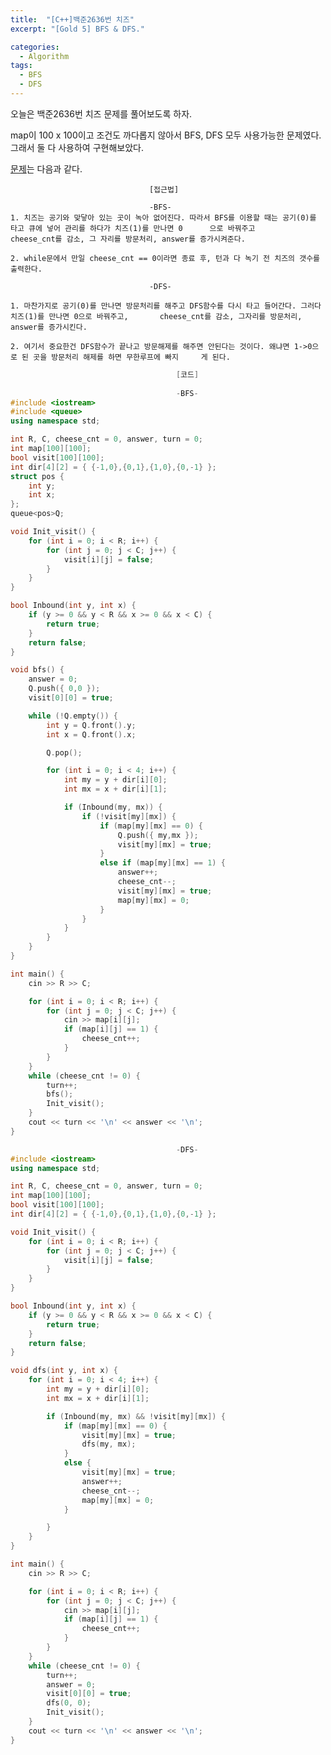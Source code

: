 ```yaml
---
title:  "[C++]백준2636번 치즈"
excerpt: "[Gold 5] BFS & DFS."

categories:
  - Algorithm
tags:
  - BFS
  - DFS
---
```

오늘은 백준2636번 치즈 문제를 풀어보도록 하자.

map이 100 x 100이고 조건도 까다롭지 않아서 BFS, DFS 모두 사용가능한 문제였다. 그래서 둘 다 사용하여 구현해보았다.

[문제](https://www.acmicpc.net/problem/2636)는 다음과 같다.


                                   [접근법]
                                   
                                   -BFS-
	1. 치즈는 공기와 맞닿아 있는 곳이 녹아 없어진다. 따라서 BFS를 이용할 때는 공기(0)를 타고 큐에 넣어 관리를 하다가 치즈(1)를 만나면 0		으로 바꿔주고 
	cheese_cnt를 감소, 그 자리를 방문처리, answer를 증가시켜준다.

	2. while문에서 만일 cheese_cnt == 0이라면 종료 후, 턴과 다 녹기 전 치즈의 갯수를 출력한다.

                                   -DFS-
                                   
	1. 마찬가지로 공기(0)를 만나면 방문처리를 해주고 DFS함수를 다시 타고 들어간다. 그러다 치즈(1)를 만나면 0으로 바꿔주고, 		cheese_cnt를 감소, 그자리를 방문처리, answer를 증가시킨다.

	2. 여기서 중요한건 DFS함수가 끝나고 방문해제를 해주면 안된다는 것이다. 왜냐면 1->0으로 된 곳을 방문처리 해제를 하면 무한루프에 빠지		게 된다.
     

```c++
                                     [코드]
                                     
                                     -BFS-
#include <iostream>
#include <queue>
using namespace std;

int R, C, cheese_cnt = 0, answer, turn = 0;
int map[100][100];
bool visit[100][100];
int dir[4][2] = { {-1,0},{0,1},{1,0},{0,-1} };
struct pos {
	int y;
	int x;
};
queue<pos>Q;

void Init_visit() {
	for (int i = 0; i < R; i++) {
		for (int j = 0; j < C; j++) {
			visit[i][j] = false;
		}
	}
}

bool Inbound(int y, int x) {
	if (y >= 0 && y < R && x >= 0 && x < C) {
		return true;
	}
	return false;
}

void bfs() {
	answer = 0;
	Q.push({ 0,0 });
	visit[0][0] = true;

	while (!Q.empty()) {
		int y = Q.front().y;
		int x = Q.front().x;

		Q.pop();

		for (int i = 0; i < 4; i++) {
			int my = y + dir[i][0];
			int mx = x + dir[i][1];

			if (Inbound(my, mx)) {
				if (!visit[my][mx]) {
					if (map[my][mx] == 0) {
						Q.push({ my,mx });
						visit[my][mx] = true;
					}
					else if (map[my][mx] == 1) {
						answer++;
						cheese_cnt--;
						visit[my][mx] = true;
						map[my][mx] = 0;
					}
				}
			}
		}
	}
}

int main() {
	cin >> R >> C;

	for (int i = 0; i < R; i++) {
		for (int j = 0; j < C; j++) {
			cin >> map[i][j];
			if (map[i][j] == 1) {
				cheese_cnt++;
			}
		}
	}
	while (cheese_cnt != 0) {
		turn++;
		bfs();
		Init_visit();
	}
	cout << turn << '\n' << answer << '\n';
}

                                     -DFS-
#include <iostream>
using namespace std;

int R, C, cheese_cnt = 0, answer, turn = 0;
int map[100][100];
bool visit[100][100];
int dir[4][2] = { {-1,0},{0,1},{1,0},{0,-1} };

void Init_visit() {
	for (int i = 0; i < R; i++) {
		for (int j = 0; j < C; j++) {
			visit[i][j] = false;
		}
	}
}

bool Inbound(int y, int x) {
	if (y >= 0 && y < R && x >= 0 && x < C) {
		return true;
	}
	return false;
}

void dfs(int y, int x) {
	for (int i = 0; i < 4; i++) {
		int my = y + dir[i][0];
		int mx = x + dir[i][1];

		if (Inbound(my, mx) && !visit[my][mx]) {
			if (map[my][mx] == 0) {
				visit[my][mx] = true;
				dfs(my, mx);
			}
			else {
				visit[my][mx] = true;
				answer++;
				cheese_cnt--;
				map[my][mx] = 0;
			}

		}
	}
}

int main() {
	cin >> R >> C;

	for (int i = 0; i < R; i++) {
		for (int j = 0; j < C; j++) {
			cin >> map[i][j];
			if (map[i][j] == 1) {
				cheese_cnt++;
			}
		}
	}
	while (cheese_cnt != 0) {
		turn++;
		answer = 0;
		visit[0][0] = true;
		dfs(0, 0);
		Init_visit();
	}
	cout << turn << '\n' << answer << '\n';
}
```
